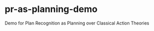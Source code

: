 pr-as-planning-demo
===================

Demo for Plan Recognition as Planning over Classical Action Theories